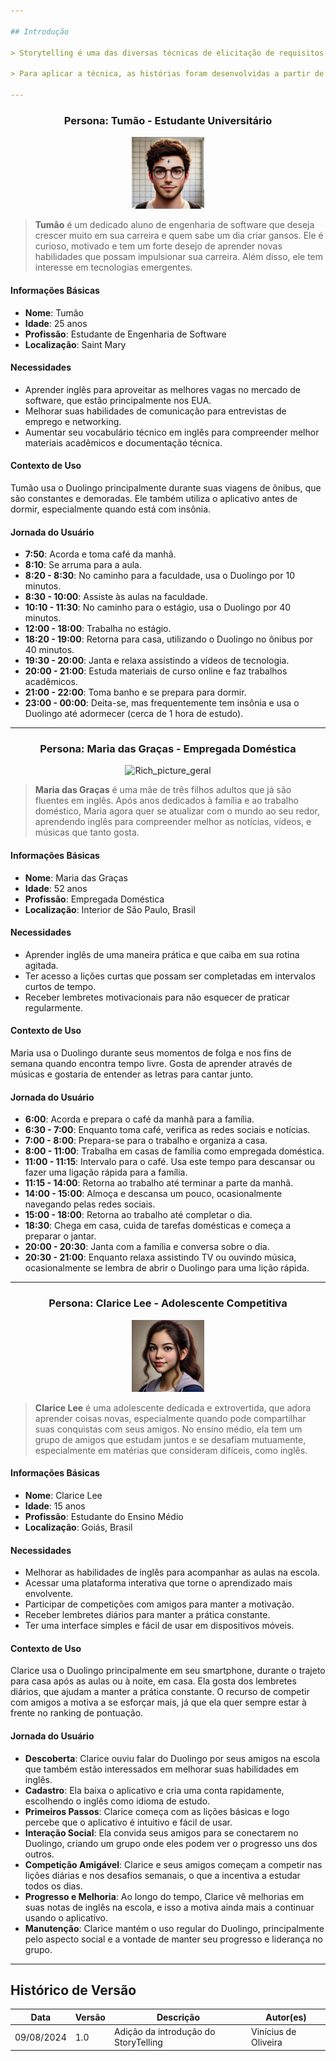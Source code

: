 ```yaml
---

## Introdução

> Storytelling é uma das diversas técnicas de elicitação de requisitos. Nessa abordagem, é contada uma pequena história que ilustra como o usuário utiliza a aplicação em sua rotina diária. Por meio dessa narrativa, é possível identificar diversos requisitos para cada contexto em que o usuário interage com o aplicativo, como necessidades específicas, desafios enfrentados e as expectativas de uso.

> Para aplicar a técnica, as histórias foram desenvolvidas a partir de jornadas do usuário, utilizando personas para caracterizar o perfil das pessoas que atuarão na história. As personas ajudam a contextualizar os cenários, permitindo uma compreensão mais profunda dos diferentes tipos de usuários e suas interações com o sistema. Essa técnica é particularmente eficaz para explorar requisitos subjetivos e descobrir novas funcionalidades que podem melhorar a experiência do usuário, garantindo que o desenvolvimento do software esteja alinhado com as necessidades reais dos usuários.

---
```


<center>

### Persona: Tumão - Estudante Universitário

</center>

<center>
    <img src="../assets/images/tumao.jpeg" style="width:12vw"/> 
</center>

> **Tumão** é um dedicado aluno de engenharia de software que deseja crescer muito em sua carreira e quem sabe um dia criar gansos. Ele é curioso, motivado e tem um forte desejo de aprender novas habilidades que possam impulsionar sua carreira. Além disso, ele tem interesse em tecnologias emergentes.

#### Informações Básicas
- **Nome**: Tumão
- **Idade**: 25 anos
- **Profissão**: Estudante de Engenharia de Software
- **Localização**: Saint Mary

#### Necessidades
- Aprender inglês para aproveitar as melhores vagas no mercado de software, que estão principalmente nos EUA.
- Melhorar suas habilidades de comunicação para entrevistas de emprego e networking.
- Aumentar seu vocabulário técnico em inglês para compreender melhor materiais acadêmicos e documentação técnica.

#### Contexto de Uso
Tumão usa o Duolingo principalmente durante suas viagens de ônibus, que são constantes e demoradas. Ele também utiliza o aplicativo antes de dormir, especialmente quando está com insônia.

#### Jornada do Usuário
- **7:50**: Acorda e toma café da manhã.
- **8:10**: Se arruma para a aula.
- **8:20 - 8:30**: No caminho para a faculdade, usa o Duolingo por 10 minutos.
- **8:30 - 10:00**: Assiste às aulas na faculdade.
- **10:10 - 11:30**: No caminho para o estágio, usa o Duolingo por 40 minutos.
- **12:00 - 18:00**: Trabalha no estágio.
- **18:20 - 19:00**: Retorna para casa, utilizando o Duolingo no ônibus por 40 minutos.
- **19:30 - 20:00**: Janta e relaxa assistindo a vídeos de tecnologia.
- **20:00 - 21:00**: Estuda materiais de curso online e faz trabalhos acadêmicos.
- **21:00 - 22:00**: Toma banho e se prepara para dormir.
- **23:00 - 00:00**: Deita-se, mas frequentemente tem insônia e usa o Duolingo até adormecer (cerca de 1 hora de estudo).

---

<center>

### Persona: Maria das Graças - Empregada Doméstica

</center>

<center>
    <img path="../assets/images/maria.jpg" alt="Rich_picture_geral" style="width:300px;"/>
</center>

> **Maria das Graças** é uma mãe de três filhos adultos que já são fluentes em inglês. Após anos dedicados à família e ao trabalho doméstico, Maria agora quer se atualizar com o mundo ao seu redor, aprendendo inglês para compreender melhor as notícias, vídeos, e músicas que tanto gosta.

#### Informações Básicas
- **Nome**: Maria das Graças
- **Idade**: 52 anos
- **Profissão**: Empregada Doméstica
- **Localização**: Interior de São Paulo, Brasil

#### Necessidades
- Aprender inglês de uma maneira prática e que caiba em sua rotina agitada.
- Ter acesso a lições curtas que possam ser completadas em intervalos curtos de tempo.
- Receber lembretes motivacionais para não esquecer de praticar regularmente.

#### Contexto de Uso
Maria usa o Duolingo durante seus momentos de folga e nos fins de semana quando encontra tempo livre. Gosta de aprender através de músicas e gostaria de entender as letras para cantar junto.

#### Jornada do Usuário
- **6:00**: Acorda e prepara o café da manhã para a família.
- **6:30 - 7:00**: Enquanto toma café, verifica as redes sociais e notícias.
- **7:00 - 8:00**: Prepara-se para o trabalho e organiza a casa.
- **8:00 - 11:00**: Trabalha em casas de família como empregada doméstica.
- **11:00 - 11:15**: Intervalo para o café. Usa este tempo para descansar ou fazer uma ligação rápida para a família.
- **11:15 - 14:00**: Retorna ao trabalho até terminar a parte da manhã.
- **14:00 - 15:00**: Almoça e descansa um pouco, ocasionalmente navegando pelas redes sociais.
- **15:00 - 18:00**: Retorna ao trabalho até completar o dia.
- **18:30**: Chega em casa, cuida de tarefas domésticas e começa a preparar o jantar.
- **20:00 - 20:30**: Janta com a família e conversa sobre o dia.
- **20:30 - 21:00**: Enquanto relaxa assistindo TV ou ouvindo música, ocasionalmente se lembra de abrir o Duolingo para uma lição rápida.

---

<center>

### Persona: Clarice Lee - Adolescente Competitiva

</center>

<center>
    <img src="../assets/images/clarice.jpeg" style="width:12vw"/> 
</center>

> **Clarice Lee** é uma adolescente dedicada e extrovertida, que adora aprender coisas novas, especialmente quando pode compartilhar suas conquistas com seus amigos. No ensino médio, ela tem um grupo de amigos que estudam juntos e se desafiam mutuamente, especialmente em matérias que consideram difíceis, como inglês.

#### Informações Básicas
- **Nome**: Clarice Lee
- **Idade**: 15 anos
- **Profissão**: Estudante do Ensino Médio
- **Localização**: Goiás, Brasil

#### Necessidades
- Melhorar as habilidades de inglês para acompanhar as aulas na escola.
- Acessar uma plataforma interativa que torne o aprendizado mais envolvente.
- Participar de competições com amigos para manter a motivação.
- Receber lembretes diários para manter a prática constante.
- Ter uma interface simples e fácil de usar em dispositivos móveis.

#### Contexto de Uso
Clarice usa o Duolingo principalmente em seu smartphone, durante o trajeto para casa após as aulas ou à noite, em casa. Ela gosta dos lembretes diários, que ajudam a manter a prática constante. O recurso de competir com amigos a motiva a se esforçar mais, já que ela quer sempre estar à frente no ranking de pontuação.

#### Jornada do Usuário
- **Descoberta**: Clarice ouviu falar do Duolingo por seus amigos na escola que também estão interessados em melhorar suas habilidades em inglês.
- **Cadastro**: Ela baixa o aplicativo e cria uma conta rapidamente, escolhendo o inglês como idioma de estudo.
- **Primeiros Passos**: Clarice começa com as lições básicas e logo percebe que o aplicativo é intuitivo e fácil de usar.
- **Interação Social**: Ela convida seus amigos para se conectarem no Duolingo, criando um grupo onde eles podem ver o progresso uns dos outros.
- **Competição Amigável**: Clarice e seus amigos começam a competir nas lições diárias e nos desafios semanais, o que a incentiva a estudar todos os dias.
- **Progresso e Melhoria**: Ao longo do tempo, Clarice vê melhorias em suas notas de inglês na escola, e isso a motiva ainda mais a continuar usando o aplicativo.
- **Manutenção**: Clarice mantém o uso regular do Duolingo, principalmente pelo aspecto social e a vontade de manter seu progresso e liderança no grupo.

---

## Histórico de Versão

| Data       | Versão | Descrição                             | Autor(es)            |
|------------|--------|---------------------------------------|----------------------|
| 09/08/2024 | 1.0    | Adição da introdução do StoryTelling  | Vinícius de Oliveira |
